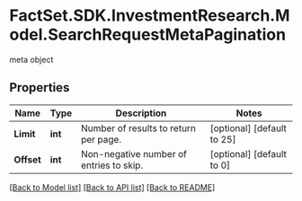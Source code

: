 # FactSet.SDK.InvestmentResearch.Model.SearchRequestMetaPagination
meta object

## Properties

Name | Type | Description | Notes
------------ | ------------- | ------------- | -------------
**Limit** | **int** | Number of results to return per page. | [optional] [default to 25]
**Offset** | **int** | Non-negative number of entries to skip. | [optional] [default to 0]

[[Back to Model list]](../README.md#documentation-for-models) [[Back to API list]](../README.md#documentation-for-api-endpoints) [[Back to README]](../README.md)

